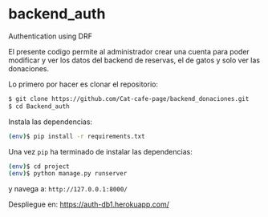 # backend_auth
Authentication using DRF

El presente codigo permite al administrador crear una cuenta para poder modificar y ver los datos del backend de reservas, el de gatos y solo ver las donaciones.

Lo primero por hacer es clonar el repositorio:

```sh
$ git clone https://github.com/Cat-cafe-page/backend_donaciones.git
$ cd Backend_auth
```

Instala las dependencias:

```sh
(env)$ pip install -r requirements.txt
```

Una vez `pip` ha terminado de instalar las dependencias:
```sh
(env)$ cd project
(env)$ python manage.py runserver
```
y navega a: `http://127.0.0.1:8000/`

Despliegue en: https://auth-db1.herokuapp.com/
